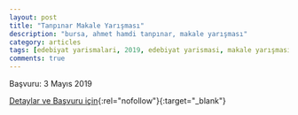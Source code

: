 ```yaml
---
layout: post
title: "Tanpınar Makale Yarışması"
description: "bursa, ahmet hamdi tanpınar, makale yarışması"
category: articles
tags: [edebiyat yarismalari, 2019, edebiyat yarismasi, makale yarışması, ahmet hamdi tanpınar]
comments: true
---
```


Başvuru: 3 Mayıs 2019

[Detaylar ve Başvuru için](http://www.osmangazikultursanat.com.tr/tr/etkinlik/tanpinar-makale-yarismasi-2019?utm_source=edebiyatyarismalari.com&utm_medium=affiliate){:rel="nofollow"}{:target="_blank"}
